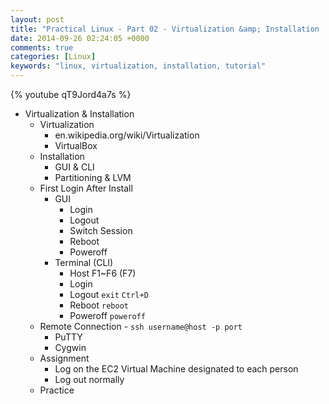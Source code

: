 ```yaml
---
layout: post
title: "Practical Linux - Part 02 - Virtualization &amp; Installation | Linux实践教程 - Part 02 - 虚拟化与安装"
date: 2014-09-26 02:24:05 +0000
comments: true
categories: [Linux]
keywords: "linux, virtualization, installation, tutorial"
---
```

{% youtube qT9Jord4a7s %}

- Virtualization & Installation
  - Virtualization
    - en.wikipedia.org/wiki/Virtualization
    - VirtualBox
  - Installation
    - GUI & CLI
    - Partitioning & LVM
  - First Login After Install
    - GUI
      - Login
      - Logout
      - Switch Session
      - Reboot
      - Poweroff
    - Terminal (CLI)
      - Host F1~F6 (F7)
      - Login
      - Logout `exit` `Ctrl+D`
      - Reboot `reboot`
      - Poweroff `poweroff`
  - Remote Connection - `ssh username@host -p port`
    - PuTTY
    - Cygwin
  - Assignment
    - Log on the EC2 Virtual Machine designated to each person
    - Log out normally
  - Practice